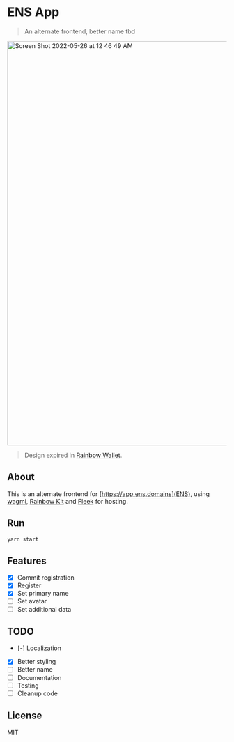 # ENS App

> An alternate frontend, better name tbd

<img width="928" alt="Screen Shot 2022-05-26 at 12 46 49 AM" src="https://user-images.githubusercontent.com/10179494/170424754-4e8e3053-0dda-4125-90a3-8d626f0db36d.png">

> Design expired in [Rainbow Wallet](https://rainbow.me/).

## About

This is an alternate frontend for [https://app.ens.domains](ENS), using [wagmi](https://wagmi.sh/), [Rainbow Kit](https://www.rainbowkit.com/) and [Fleek](https://fleek.co/) for hosting.

## Run

```bash
yarn start
```

## Features

- [x] Commit registration
- [x] Register
- [x] Set primary name
- [ ] Set avatar
- [ ] Set additional data

## TODO

- [-] Localization
- [x] Better styling
- [ ] Better name
- [ ] Documentation
- [ ] Testing
- [ ] Cleanup code

## License

MIT
